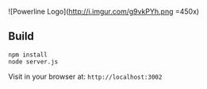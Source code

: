 ![Powerline Logo](http://i.imgur.com/g9vkPYh.png =450x)

## Build

```
npm install
node server.js
```

Visit in your browser at: `http://localhost:3002`
